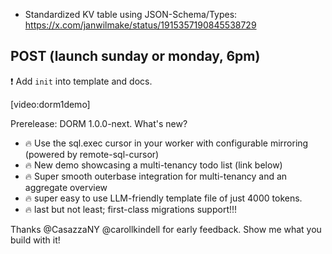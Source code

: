 - Standardized KV table using JSON-Schema/Types: https://x.com/janwilmake/status/1915357190845538729

## POST (launch sunday or monday, 6pm)

❗️ Add `init` into template and docs.

[video:dorm1demo]

Prerelease: DORM 1.0.0-next. What's new?

- 🔥 Use the sql.exec cursor in your worker with configurable mirroring (powered by remote-sql-cursor)
- 🔥 New demo showcasing a multi-tenancy todo list (link below)
- 🔥 Super smooth outerbase integration for multi-tenancy and an aggregate overview
- 🔥 super easy to use LLM-friendly template file of just 4000 tokens.
- 🔥 last but not least; first-class migrations support!!!

Thanks @CasazzaNY @carollkindell for early feedback. Show me what you build with it!
